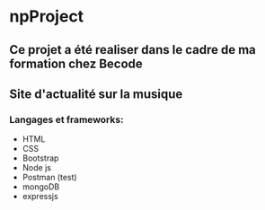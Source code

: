 # npProject

## Ce projet a été realiser dans le cadre de ma formation chez Becode  

## Site d'actualité sur la musique  

### Langages et frameworks:  
- HTML
- CSS
- Bootstrap
- Node js
- Postman (test)
- mongoDB
- expressjs
